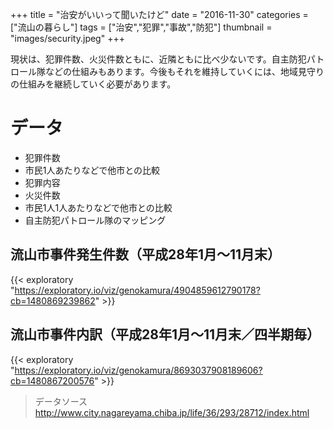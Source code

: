 +++
title = "治安がいいって聞いたけど"
date = "2016-11-30"
categories = ["流山の暮らし"]
tags = ["治安","犯罪","事故","防犯"]
thumbnail = "images/security.jpeg"
+++

現状は、犯罪件数、火災件数ともに、近隣ともに比べ少ないです。自主防犯パトロール隊などの仕組みもあります。今後もそれを維持していくには、地域見守りの仕組みを継続していく必要があります。

# データ

- 犯罪件数
- 市民1人あたりなどで他市との比較
- 犯罪内容
- 火災件数
- 市民1人1人あたりなどで他市との比較
- 自主防犯パトロール隊のマッピング

## 流山市事件発生件数（平成28年1月〜11月末）

{{< exploratory "https://exploratory.io/viz/genokamura/4904859612790178?cb=1480869239862" >}}

## 流山市事件内訳（平成28年1月〜11月末／四半期毎）

{{< exploratory "https://exploratory.io/viz/genokamura/8693037908189606?cb=1480867200576" >}}

> データソース
> http://www.city.nagareyama.chiba.jp/life/36/293/28712/index.html
